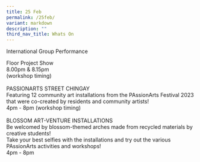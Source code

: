 ```yaml
---
title: 25 Feb
permalink: /25feb/
variant: markdown
description: ""
third_nav_title: Whats On
---
```

International Group Performance


<div>Floor Project Show<br>
8.00pm &amp; 8.15pm<br>
(workshop timing)</div>

<br>

<div>PASSIONARTS STREET CHINGAY<br>
Featuring 12 community art installations from the PAssionArts Festival 2023 that were co-created by residents and community artists!<br>
4pm - 8pm (workshop timing)</div>

<br>


<div>BLOSSOM ART-VENTURE INSTALLATIONS<br>
Be welcomed by blossom-themed arches made from recycled materials by creative students! <br>
Take your best selfies with the installations and try out the various PAssionArts activities and workshops!<br>
4pm - 8pm</div>